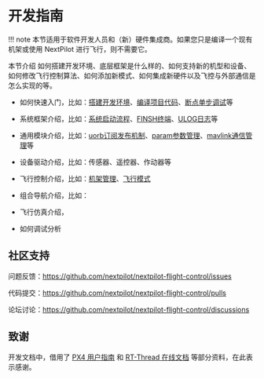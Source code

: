 # 开发指南

!!! note
    本节适用于软件开发人员和（新）硬件集成商。如果您只是编译一个现有机架或使用 NextPilot 进行飞行，则不需要它。

本节介绍 如何搭建开发环境、底层框架是什么样的、如何支持新的机型和设备、如何修改飞行控制算法、如何添加新模式、如何集成新硬件以及飞控与外部通信是怎么实现的等。

- 如何快速入门，比如：[搭建开发环境](./01.快速入门/01.setup-develop-environment.md)、[编译项目代码](01.快速入门/02.build-code.md)、[断点单步调试](./01.快速入门/03.ide-debug.md)等

- 系统框架介绍，比如：[系统启动流程](./03.系统框架/03.system-startup.md)、[FINSH终端](./03.系统框架/05.finsh-console.md)、[ULOG日志](./03.系统框架/07.micro-log.md)等

- 通用模块介绍，比如：[uorb订阅发布机制](./04.通用组件/01.uorb.md)、[param参数管理](./04.通用组件/03.param.md)、[mavlink通信管理](./04.通用组件/05.mavlink.md)等

- 设备驱动介绍，比如：传感器、遥控器、作动器等

- 飞行控制介绍，比如：[机架管理](./06.飞行控制/54.airframe.md)、[飞行模式](./06.飞行控制/59.flight-mode.md)

- 组合导航介绍，比如：

- 飞行仿真介绍，

- 如何调试分析

## 社区支持

问题反馈：<https://github.com/nextpilot/nextpilot-flight-control/issues>

代码提交：<https://github.com/nextpilot/nextpilot-flight-control/pulls>

论坛讨论：<https://github.com/nextpilot/nextpilot-flight-control/discussions>

## 致谢

开发文档中，借用了 [PX4 用户指南](https://gitee.com/rtthread/docs-online) 和 [RT-Thread 在线文档](https://gitee.com/rtthread/docs-online) 等部分资料，在此表示感谢。
